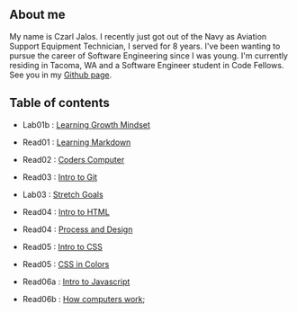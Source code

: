## About me ##

  My name is Czarl Jalos. I recently just got out of the Navy as Aviation Support Equipment Technician, I served for 8 years. I've been wanting to pursue the career of Software Engineering since I was young. I'm currently residing in Tacoma, WA and a Software Engineer student in Code Fellows. See you in my [Github page](https://github.com/cfJalos).

## Table of contents ##

* Lab01b : [Learning Growth Mindset](https://cfjalos.github.io/cfJalos.github.io-reading-notes-/Growth%20Mindset)

* Read01 : [Learning Markdown](https://cfjalos.github.io/cfJalos.github.io-reading-notes-/Learning%20Markdown)

* Read02 : [Coders Computer](https://cfjalos.github.io/cfJalos.github.io-reading-notes-/Coders%20Computer)

* Read03 : [Intro to Git](https://cfjalos.github.io/cfJalos.github.io-reading-notes-/Intro%20to%20Git)

* Lab03  : [Stretch Goals](https://cfjalos.github.io/cfJalos.github.io-reading-notes-/Stretched%20Goals)

* Read04 : [Intro to HTML](https://cfjalos.github.io/cfJalos.github.io-reading-notes-/Intro%20to%20HTML)

* Read04 : [Process and Design](https://cfjalos.github.io/cfJalos.github.io-reading-notes-/Process%20and%20Design)

* Read05 : [Intro to CSS](https://cfjalos.github.io/cfJalos.github.io-reading-notes-/Intro%20to%20CSS)

* Read05 : [CSS in Colors](https://cfjalos.github.io/cfJalos.github.io-reading-notes-/Colors%20in%20CSS)
  
* Read06a : [Intro to Javascript](https://cfjalos.github.io/cfJalos.github.io-reading-notes-/Intro%20to%20Javascript)

* Read06b : [How computers work](https://cfjalos.github.io/cfJalos.github.io-reading-notes-/How%20computers%20Work);

  
  








